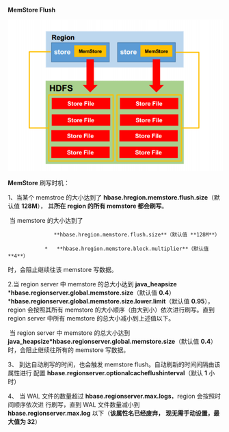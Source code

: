    **MemStore Flush**

   

![](picc/flush.jpg)





**MemStore** 刷写时机：

1、当某个 memstroe 的大小达到了 **hbase.hregion.memstore.flush.size**（默认值 **128M**），
其**所在 region 的所有 memstore 都会刷写**。

​		   当 memstore 的大小达到了

   				   **hbase.hregion.memstore.flush.size**（默认值 **128M**）

   		  		*   **hbase.hregion.memstore.block.multiplier**（默认值 **4**）

 时，会阻止继续往该 memstore 写数据。

   

   

   2.当 region server 中 memstore 的总大小达到
			**java_heapsize**
			***hbase.regionserver.global.memstore.size**（默认值 **0.4**）
			***hbase.regionserver.global.memstore.size.lower.limit**（默认值 **0.95**），
region 会按照其所有 memstore 的大小顺序（由大到小）依次进行刷写。直到 region server
中所有 memstore 的总大小减小到上述值以下。

​	当 region server 中 memstore 的总大小达到
​			**java_heapsize\*hbase.regionserver.global.memstore.size**（默认值 **0.4**）
时，会阻止继续往所有的 memstore 写数据。

   



3、   到达自动刷写的时间，也会触发 memstore flush。自动刷新的时间间隔由该属性进行
配置 **hbase.regionserver.optionalcacheflushinterval**（默认 **1** 小时）

   

4、   当 WAL 文件的数量超过 **hbase.regionserver.max.logs**，region 会按照时间顺序依次进
行刷写，直到 WAL 文件数量减小到 **hbase.regionserver.max.log** 以下（**该属性名已经废弃，**
**现无需手动设置，最大值为 32**）

   













